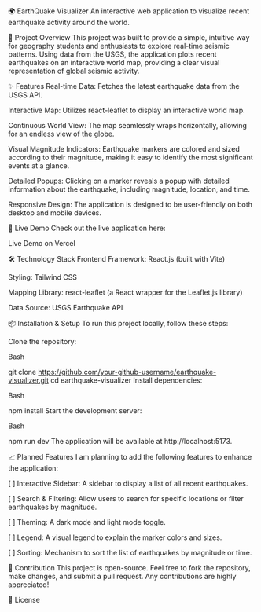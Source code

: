 🌍 EarthQuake Visualizer
An interactive web application to visualize recent earthquake activity around the world.

📌 Project Overview
This project was built to provide a simple, intuitive way for geography students and enthusiasts to explore real-time seismic patterns. Using data from the USGS, the application plots recent earthquakes on an interactive world map, providing a clear visual representation of global seismic activity.

✨ Features
Real-time Data: Fetches the latest earthquake data from the USGS API.

Interactive Map: Utilizes react-leaflet to display an interactive world map.

Continuous World View: The map seamlessly wraps horizontally, allowing for an endless view of the globe.

Visual Magnitude Indicators: Earthquake markers are colored and sized according to their magnitude, making it easy to identify the most significant events at a glance.

Detailed Popups: Clicking on a marker reveals a popup with detailed information about the earthquake, including magnitude, location, and time.

Responsive Design: The application is designed to be user-friendly on both desktop and mobile devices.

🚀 Live Demo
Check out the live application here:

Live Demo on Vercel

🛠️ Technology Stack
Frontend Framework: React.js (built with Vite)

Styling: Tailwind CSS

Mapping Library: react-leaflet (a React wrapper for the Leaflet.js library)

Data Source: USGS Earthquake API

📦 Installation & Setup
To run this project locally, follow these steps:

Clone the repository:

Bash

git clone https://github.com/your-github-username/earthquake-visualizer.git
cd earthquake-visualizer
Install dependencies:

Bash

npm install
Start the development server:

Bash

npm run dev
The application will be available at http://localhost:5173.

📈 Planned Features
I am planning to add the following features to enhance the application:

[ ] Interactive Sidebar: A sidebar to display a list of all recent earthquakes.

[ ] Search & Filtering: Allow users to search for specific locations or filter earthquakes by magnitude.

[ ] Theming: A dark mode and light mode toggle.

[ ] Legend: A visual legend to explain the marker colors and sizes.

[ ] Sorting: Mechanism to sort the list of earthquakes by magnitude or time.

🤝 Contribution
This project is open-source. Feel free to fork the repository, make changes, and submit a pull request. Any contributions are highly appreciated!

📄 License
